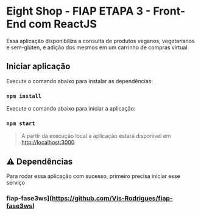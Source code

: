 # Eight Shop - FIAP ETAPA 3 - Front-End com ReactJS

Essa aplicação disponibiliza a consulta de produtos veganos, vegetarianos e sem-glúten, e adição dos mesmos em um carrinho de compras virtual.

## Iniciar aplicação

Execute o comando abaixo para instalar as dependências:

### `npm install`

Execute o comando abaixo para iniciar a aplicação:

### `npm start`

> A partir da execução local a aplicação estará disponível em [http://localhost:3000](http://localhost:3000)

## :warning: Dependências
Para rodar essa aplicação com sucesso, primeiro precisa iniciar esse serviço

### fiap-fase3ws](https://github.com/Vis-Rodrigues/fiap-fase3ws)